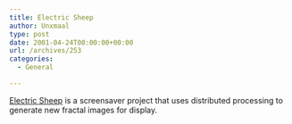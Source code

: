 ```yaml
---
title: Electric Sheep
author: Unxmaal
type: post
date: 2001-04-24T00:00:00+00:00
url: /archives/253
categories:
  - General

---
```

<A HREF="http://www.electricsheep.org/">Electric Sheep</A> is a screensaver project that uses distributed processing to generate new fractal images for display.